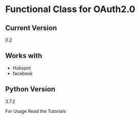 # Functional Class for OAuth2.0

## Current Version
0.2

## Works with
* Hubspot 
* facebook

## Python Version
3.7.2

For Usage Read the Tutorials